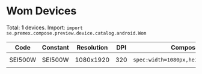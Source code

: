 # Wom Devices

Total: **1** devices. Import: `import se.premex.compose.preview.device.catalog.android.Wom`

| Code | Constant | Resolution | DPI | Compose Spec | Preview Usage |
|------|----------|------------|-----|-------------|---------------|
| SEI500W | SEI500W | 1080x1920 | 320 | `spec:width=1080px,height=1920px,dpi=320` | `@Preview(device = Wom.SEI500W)` |

<!-- Generated automatically. Do not edit manually. -->
